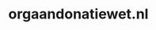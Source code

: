 ---
layout: post
title:  "orgaandonatiewet.nl"
internal_url:  "/data/orgaandonatiewet.nl.html"
categories: dutchgov
---